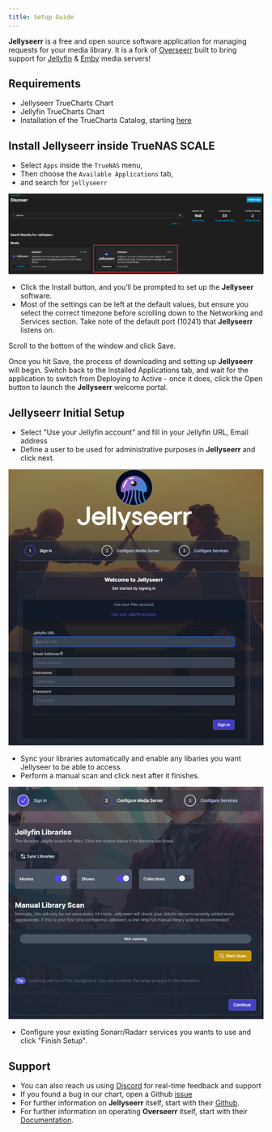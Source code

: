 ```yaml
---
title: Setup Guide
---
```


**Jellyseerr** is a free and open source software application for managing requests for your media library. It is a fork of [Overseerr](https://github.com/sct/overseerr) built to bring support for [Jellyfin](https://github.com/jellyfin/jellyfin) & [Emby](https://github.com/MediaBrowser/Emby) media servers!
## Requirements

- Jellyseerr TrueCharts Chart
- Jellyfin TrueCharts Chart
- Installation of the TrueCharts Catalog, starting [here](https://truecharts.org/manual/SCALE/guides/getting-started#adding-truecharts)

## Install Jellyseerr inside TrueNAS SCALE

- Select `Apps` inside the `TrueNAS` menu,
- Then choose the `Available Applications` tab,
- and search for `jellyseerr`

![Search Jellyseer](./img/SearchJellyseerr.png)

- Click the Install button, and you’ll be prompted to set up the **Jellyseer** software.
- Most of the settings can be left at the default values, but ensure you select the correct
  timezone before scrolling down to the Networking and Services section.
  Take note of the default port (10241) that **Jellyseerr** listens on.

Scroll to the bottom of the window and click Save.

Once you hit Save, the process of downloading and setting up **Jellyseerr** will begin.
Switch back to the Installed Applications tab, and wait for the application to switch
from Deploying to Active - once it does, click the Open button to launch the **Jellyseerr** welcome portal.

## Jellyseerr Initial Setup

- Select "Use your Jellyfin account" and fill in your Jellyfin URL, Email address
- Define a user to be used for administrative purposes in **Jellyseerr** and click next.

![JellyseerrSetupSignIn](./img/JellyseerrSetupSignIn.png)

- Sync your libraries automatically and enable any libaries you want Jellyseer to be able to access.
- Perform a manual scan and click next after it finishes.

![JellyseerrSetupLibraries](./img/JellyseerrSetupLibraries.png)

- Configure your existing Sonarr/Radarr services you wants to use and click "Finish Setup".

## Support

- You can also reach us using [Discord](https://discord.gg/tVsPTHWTtr) for real-time feedback and support
- If you found a bug in our chart, open a Github [issue](https://github.com/truecharts/apps/issues/new/choose)
- For further information on **Jellyseerr** itself, start with their [Github](https://github.com/Fallenbagel/jellyseerr).
- For further information on operating **Overseerr** itself, start with their [Documentation](https://docs.overseerr.dev/).
